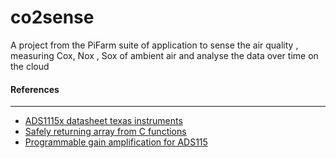 # co2sense
A project from the PiFarm suite of application to sense the air quality , measuring Cox, Nox , Sox of ambient air and analyse the data over time on the cloud


#### References
****

- [ADS1115x datasheet texas instruments](http://www.ti.com/lit/ds/sbas444c/sbas444c.pdf)
- [Safely returning array from C functions](https://www.tutorialspoint.com/cprogramming/c_return_arrays_from_function.htm)
- [Programmable gain amplification for ADS115](https://learn.adafruit.com/adafruit-4-channel-adc-breakouts/programming)
